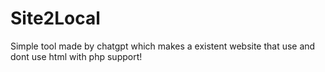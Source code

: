 # Site2Local
Simple tool made by chatgpt which makes a existent website that use and dont use html with php support!
